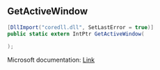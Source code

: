 ## GetActiveWindow

```csharp
[DllImport("coredll.dll", SetLastError = true)]
public static extern IntPtr GetActiveWindow(
   
);
```

Microsoft documentation: [Link](https://docs.microsoft.com/en-us/windows/win32/api/winuser/nf-winuser-getactivewindow)
